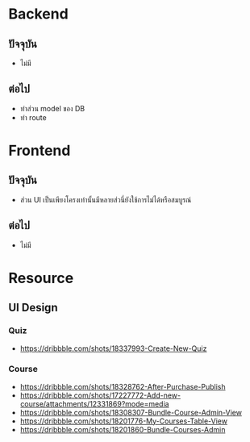 # Backend
## ปัจจุบัน
- ไม่มี
## ต่อไป
- ทำส่วน model ของ DB
- ทำ route

# Frontend
## ปัจจุบัน 
- ส่วน UI เป็นเพียงโครงเท่านั้นมีหลายส่วนี่ยังใช้การไม่ได้หรือสมบูรณ์
## ต่อไป
- ไม่มี

# Resource
## UI Design
### Quiz
- https://dribbble.com/shots/18337993-Create-New-Quiz
### Course
- https://dribbble.com/shots/18328762-After-Purchase-Publish 
- https://dribbble.com/shots/17227772-Add-new-course/attachments/12331869?mode=media
- https://dribbble.com/shots/18308307-Bundle-Course-Admin-View
- https://dribbble.com/shots/18201776-My-Courses-Table-View
- https://dribbble.com/shots/18201860-Bundle-Courses-Admin